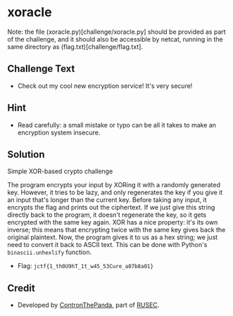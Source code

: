 # xoracle

Note: the file (xoracle.py)[challenge/xoracle.py] should be provided as part of the challenge,
and it should also be accessible by netcat, running in the same directory as (flag.txt)[challenge/flag.txt].

## Challenge Text
* Check out my cool new encryption service! It's very secure!

## Hint
* Read carefully: a small mistake or typo can be all it takes to make an encryption system insecure.

## Solution

Simple XOR-based crypto challenge

The program encrypts your input by XORing it with a randomly generated key.
However, it tries to be lazy, and only regenerates the key if you give it an input that's longer than the current key.
Before taking any input, it encrypts the flag and prints out the ciphertext.
If we just give this string directly back to the program, it doesn't regenerate the key,
so it gets encrypted with the same key again.
XOR has a nice property: it's its own inverse; this means that encrypting twice with the same key gives back the original plaintext.
Now, the program gives it to us as a hex string; we just need to convert it back to ASCII text.
This can be done with Python's `binascii.unhexlify` function.

* Flag: `jctf{1_th0U9hT_1t_w45_53Cure_a07b8a01}`

## Credit
* Developed by [ContronThePanda](https://github.com/PAndaContron), part of [RUSEC](https://rusec.github.io/).
